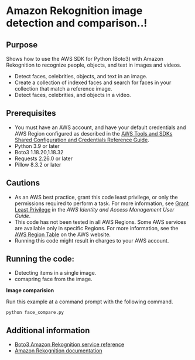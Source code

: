 # Amazon Rekognition image detection and comparison..!

## Purpose

Shows how to use the AWS SDK for Python (Boto3) with Amazon Rekognition to
recognize people, objects, and text in images and videos.

* Detect faces, celebrities, objects, and text in an image.
* Create a collection of indexed faces and search for faces in your collection 
that match a reference image.
* Detect faces, celebrities, and objects in a video.

## Prerequisites

- You must have an AWS account, and have your default credentials and AWS Region
  configured as described in the [AWS Tools and SDKs Shared Configuration and
  Credentials Reference Guide](https://docs.aws.amazon.com/credref/latest/refdocs/creds-config-files.html).
- Python 3.9 or later
- Boto3 1.18.20,1.18.32 
- Requests 2.26.0 or later
- Pillow 8.3.2 or later

## Cautions

- As an AWS best practice, grant this code least privilege, or only the 
  permissions required to perform a task. For more information, see 
  [Grant Least Privilege](https://docs.aws.amazon.com/IAM/latest/UserGuide/best-practices.html#grant-least-privilege) 
  in the *AWS Identity and Access Management 
  User Guide*.
- This code has not been tested in all AWS Regions. Some AWS services are 
  available only in specific Regions. For more information, see the 
  [AWS Region Table](https://aws.amazon.com/about-aws/global-infrastructure/regional-product-services/)
  on the AWS website.
- Running this code might result in charges to your AWS account.

## Running the code:

* Detecting items in a single image.
* comapring face from the image.


**Image comparision**

Run this example at a command prompt with the following command.

```
python face_compare.py
``` 

## Additional information

- [Boto3 Amazon Rekognition service reference](https://boto3.amazonaws.com/v1/documentation/api/latest/reference/services/rekognition.html)
- [Amazon Rekognition documentation](https://docs.aws.amazon.com/rekognition)
